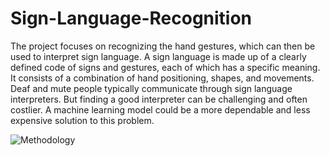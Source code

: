 # Sign-Language-Recognition
The project focuses on recognizing the hand gestures, which can then be used to interpret sign language. A sign language is made up of a clearly defined code of signs and gestures, each of which has a specific meaning. It consists of a combination of hand positioning, shapes, and movements. Deaf and mute people typically communicate through sign language interpreters. But finding a good interpreter can be challenging and often costlier. A machine learning model could be a more dependable and less expensive solution to this problem.


![Methodology](https://github.com/rjoshi48/Sign-Language-Recognition/assets/114186247/97d53b74-1d4c-4448-9ae5-eb2107b2b6a9)
